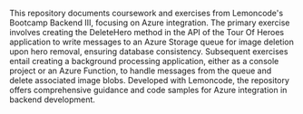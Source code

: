 This repository documents coursework and exercises from Lemoncode's Bootcamp Backend III, focusing on Azure integration. The primary exercise involves creating the DeleteHero method in the API of the Tour Of Heroes application to write messages to an Azure Storage queue for image deletion upon hero removal, ensuring database consistency. Subsequent exercises entail creating a background processing application, either as a console project or an Azure Function, to handle messages from the queue and delete associated image blobs. Developed with Lemoncode, the repository offers comprehensive guidance and code samples for Azure integration in backend development.

